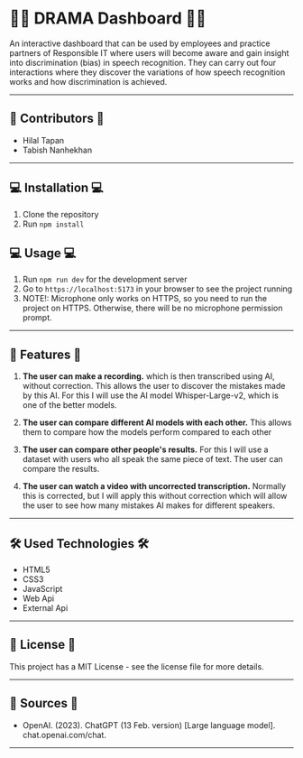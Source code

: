 # 👋🏼 DRAMA Dashboard 👋🏼
An interactive dashboard that can be used by employees and practice partners of Responsible IT where users will become aware and gain insight into discrimination (bias) in speech recognition. They can carry out four interactions where they discover the variations of how speech recognition works and how discrimination is achieved. 

***

## 👤 Contributors 👤
* Hilal Tapan
* Tabish Nanhekhan

***

## 💻 Installation 💻
1. Clone the repository
2. Run `npm install`

## 💻 Usage 💻
1. Run `npm run dev` for the development server
2. Go to `https://localhost:5173` in your browser to see the project running
3. NOTE!: Microphone only works on HTTPS, so you need to run the project on HTTPS. Otherwise, there will be no microphone permission prompt.

***

## 🔎 Features 🔎
1. **The user can make a recording.**
which is then transcribed using AI, without correction. This allows the user to discover the mistakes made by this AI. For this I will use the AI ​​model Whisper-Large-v2, which is one of the better models.

2. **The user can compare different AI models with each other.**
This allows them to compare how the models perform compared to each other

3. **The user can compare other people's results.**
For this I will use a dataset with users who all speak the same piece of text. The user can compare the results.

4. **The user can watch a video with uncorrected transcription.** 
Normally this is corrected, but I will apply this without correction which will allow the user to see how many mistakes AI makes for different speakers.

***

## 🛠️ Used Technologies 🛠️
* HTML5
* CSS3
* JavaScript
* Web Api
* External Api

***

## 📄  License 📄 
This project has a MIT License - see the license file for more details.

***

## 	📁 Sources 	📁
* OpenAI. (2023). ChatGPT (13 Feb. version) [Large language model]. chat.openai.com/chat. 
  

---

